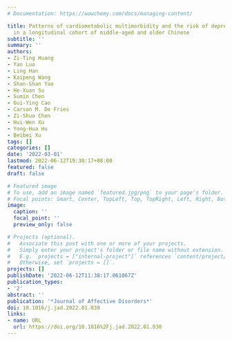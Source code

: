 ```yaml
---
# Documentation: https://wowchemy.com/docs/managing-content/

title: Patterns of cardiometabolic multimorbidity and the risk of depressive symptoms
  in a longitudinal cohort of middle-aged and older Chinese
subtitle: ''
summary: ''
authors:
- Zi-Ting Huang
- Yan Luo
- Ling Han
- Kaipeng Wang
- Shan-Shan Yao
- He-Xuan Su
- Sumin Chen
- Gui-Ying Cao
- Carson M. De Fries
- Zi-Shuo Chen
- Hui-Wen Xu
- Yong-Hua Hu
- Beibei Xu
tags: []
categories: []
date: '2022-03-01'
lastmod: 2022-06-12T19:38:17+08:00
featured: false
draft: false

# Featured image
# To use, add an image named `featured.jpg/png` to your page's folder.
# Focal points: Smart, Center, TopLeft, Top, TopRight, Left, Right, BottomLeft, Bottom, BottomRight.
image:
  caption: ''
  focal_point: ''
  preview_only: false

# Projects (optional).
#   Associate this post with one or more of your projects.
#   Simply enter your project's folder or file name without extension.
#   E.g. `projects = ["internal-project"]` references `content/project/deep-learning/index.md`.
#   Otherwise, set `projects = []`.
projects: []
publishDate: '2022-06-12T11:38:17.061867Z'
publication_types:
- '2'
abstract: ''
publication: '*Journal of Affective Disorders*'
doi: 10.1016/j.jad.2022.01.030
links:
- name: URL
  url: https://doi.org/10.1016%2Fj.jad.2022.01.030
---
```

